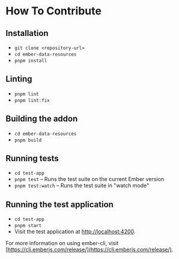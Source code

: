 # How To Contribute

## Installation

- `git clone <repository-url>`
- `cd ember-data-resources`
- `pnpm install`

## Linting

- `pnpm lint`
- `pnpm lint:fix`

## Building the addon

- `cd ember-data-resources`
- `pnpm build`

## Running tests

- `cd test-app`
- `pnpm test` – Runs the test suite on the current Ember version
- `pnpm test:watch` – Runs the test suite in "watch mode"

## Running the test application

- `cd test-app`
- `pnpm start`
- Visit the test application at [http://localhost:4200](http://localhost:4200).

For more information on using ember-cli, visit [https://cli.emberjs.com/release/](https://cli.emberjs.com/release/).
